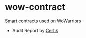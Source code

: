 # wow-contract
Smart contracts used on WoWarriors

- Audit Report by [Certik](https://www.certik.com/projects/wowarriors)
